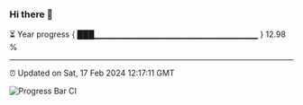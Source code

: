 ### Hi there 👋

⏳ Year progress { ███▁▁▁▁▁▁▁▁▁▁▁▁▁▁▁▁▁▁▁▁▁▁▁▁▁▁▁ } 12.98 %

---

⏰ Updated on Sat, 17 Feb 2024 12:17:11 GMT

![Progress Bar CI](https://github.com/liununu/liununu/workflows/Progress%20Bar%20CI/badge.svg)

